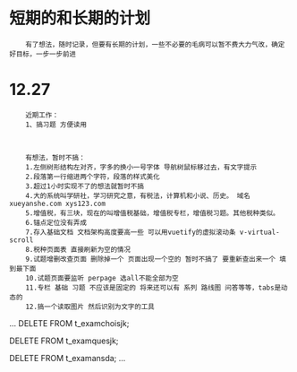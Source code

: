 # 短期的和长期的计划
```
    有了想法，随时记录，但要有长期的计划，一些不必要的毛病可以暂不费大力气改，确定好目标，一步一步前进
```
# 12.27
```
    近期工作：
    1、搞习题 方便读用
    


    有想法，暂时不搞：
    1.左侧树形结构左对齐，字多的换小一号字体 导航树鼠标移过去，有文字提示
    2.段落第一行缩进两个字符，段落的样式美化
    3.超过1小时实现不了的想法就暂时不搞
    4.大的系统叫学研社，学习研究之意，有税法，计算机和小说、历史。 域名 xueyanshe.com xys123.com
    5.增值税，有三块，现在的叫增值税基础，增值税专栏，增值税习题。其他税种类似。
    6.锚点定位没有弄成
    7.存入基础文档 文档架构高度要高一些 可以用vuetify的虚拟滚动条 v-virtual-scroll
    8.税种页面表 直接刷新为空的情况
    9.试题增删改查页面 删除掉一个 页面出现一个空的 暂时不搞了 要重新查出来一个 填到最下面
    10.试题页面要监听 perpage 选all不能全部为空
    11.专栏 基础 习题 不应该是固定的 将来还可以有 系列 路线图 问答等等，tabs是动态的
    12.搞一个读取图片 然后识别为文字的工具

```

...
DELETE FROM t_examchoisjk;

DELETE FROM t_examquesjk;

DELETE FROM t_examansda;
...
